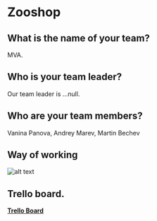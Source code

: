 # Zooshop 

## What is the name of your team?
MVA.

## Who is your team leader?
Our team leader is ...null.

## Who are your team members?
Vanina Panova, Andrey Marev, Martin Bechev

## Way of working

![alt text](https://ibb.co/iB2Y4f)

## Trello board.
**[Trello Board](https://trello.com/b/gYdtEhIt/mva-zooshop)**



